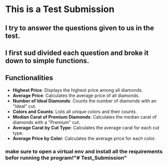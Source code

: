 # This is a Test Submission
## I try to answer the questions given to us in the test.
## I first sud divided each question and broke it down to simple functions.

## Functionalities

- **Highest Price**: Displays the highest price among all diamonds.
- **Average Price**: Calculates the average price of all diamonds.
- **Number of Ideal Diamonds**: Counts the number of diamonds with an "Ideal" cut.
- **Colors and Counts**: Lists all unique colors and their counts.
- **Median Carat of Premium Diamonds**: Calculates the median carat of diamonds with a "Premium" cut.
- **Average Carat by Cut Type**: Calculates the average carat for each cut type.
- **Average Price by Color**: Calculates the average price for each color.

### make sure to open a virtual env and install all the requirements befor running the program!"# Test_Submission" 
